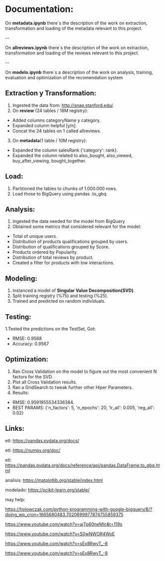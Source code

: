# Documentation:


On **metadata.ipynb** there´s the description of the work on extraction, transformation and loading of the metadata relevant to this project.

--

On **allreviews.ipynb** there´s the description of the work on extraction, transformation and loading of the reviews relevant to this project.

--

On **modelo.ipynb** there´s a description of the work on analysis, training, evaluation and optimization of the recomendation system

## Extraction y Transformation:

1. Ingested the data from:  http://snap.stanford.edu/.
2. On **review** (24 tables / 18M registry):

* Added columns categoryName y category.
* Expanded column helpful [y/n].
* Concat the 24 tables on 1 called allreviews.

3. On  **metadata**(1 table / 10M registry):

* Expanded the column salesRank {'category': rank}.
* Expanded the column related to also_bought, also_viewed, buy_after_viewing, bought_together.

## Load:

1. Partitioned the tables to chunks of 1.000.000 rows.
2. Load those to  BigQuery using pandas .to_gbq.

## Analysis:

1. Ingested the data needed for the model from BigQuery
2. Obtained some metrics that considered relevant for the model:

* Total of unique users.
* Distribution of products qualifications grouped by users.
* Distribution of qualifications grouped by Score.
* Products ordered by Popularity.
* Distribution of total reviews by product.
* Created a filter for products with low interactions.

## Modeling:

1. Instanced a model of  **Singular Value Decomposition(SVD)**.
2. Split training registry (%75) and testing (%25).
3. Trained and predicted on random individuals.

## Testing:

1.Tested the predictions on the TestSet, Got:

* RMSE: 0.9568
* Accuracy:  0.9567

## Optimization:

1. Ran Cross Validation on the model to figure out the most convenient N factors for the SVD.
2. Plot all Cross Validation results.
3. Ran a GridSearch to tweak further other Hiper Parameters.
4. Results:

* RMSE: 0.9591955534336384.
* BEST PARAMS: {'n_factors': 5, 'n_epochs': 20, 'lr_all': 0.005, 'reg_all': 0.02}

## Links:

etl: https://pandas.pydata.org/docs/

etl: https://numpy.org/doc/

etl: https://pandas.pydata.org/docs/reference/api/pandas.DataFrame.to_gbq.html

analisis: https://matplotlib.org/stable/index.html

modelado: https://scikit-learn.org/stable/

may help:

https://holowczak.com/python-programming-with-google-bigquery/8/?doing_wp_cron=1665680483.7020699977874755859375

https://www.youtube.com/watch?v=ajTp60neMlc&t=119s

https://www.youtube.com/watch?v=S0wNWOR4WoE

https://www.youtube.com/watch?v=sEx8RwvT_-8

https://www.youtube.com/watch?v=sEx8RwvT_-8

